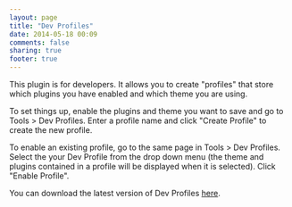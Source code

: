 ```yaml
---
layout: page
title: "Dev Profiles"
date: 2014-05-18 00:09
comments: false
sharing: true
footer: true
---
```


This plugin is for developers.
It allows you to create "profiles" that store which plugins you have enabled and which theme you are using.

To set things up, enable the plugins and theme you want to save and go to Tools > Dev Profiles.
Enter a profile name and click "Create Profile" to create the new profile.

To enable an existing profile, go to the same page in Tools > Dev Profiles.
Select the your Dev Profile from the drop down menu (the theme and plugins contained in a profile will be displayed when it is selected).
Click "Enable Profile".

You can download the latest version of Dev Profiles [here](http://itsananderson.com/download/dev-profiles.1.0.zip).